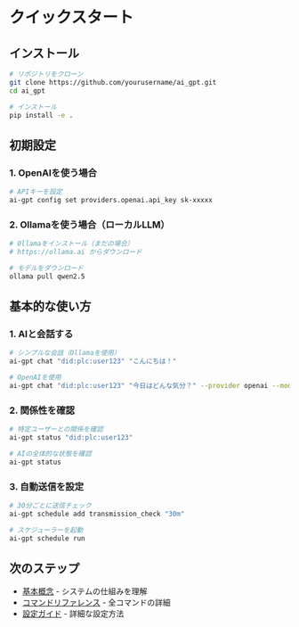 # クイックスタート

## インストール

```bash
# リポジトリをクローン
git clone https://github.com/yourusername/ai_gpt.git
cd ai_gpt

# インストール
pip install -e .
```

## 初期設定

### 1. OpenAIを使う場合

```bash
# APIキーを設定
ai-gpt config set providers.openai.api_key sk-xxxxx
```

### 2. Ollamaを使う場合（ローカルLLM）

```bash
# Ollamaをインストール（まだの場合）
# https://ollama.ai からダウンロード

# モデルをダウンロード
ollama pull qwen2.5
```

## 基本的な使い方

### 1. AIと会話する

```bash
# シンプルな会話（Ollamaを使用）
ai-gpt chat "did:plc:user123" "こんにちは！"

# OpenAIを使用
ai-gpt chat "did:plc:user123" "今日はどんな気分？" --provider openai --model gpt-4o-mini
```

### 2. 関係性を確認

```bash
# 特定ユーザーとの関係を確認
ai-gpt status "did:plc:user123"

# AIの全体的な状態を確認
ai-gpt status
```

### 3. 自動送信を設定

```bash
# 30分ごとに送信チェック
ai-gpt schedule add transmission_check "30m"

# スケジューラーを起動
ai-gpt schedule run
```

## 次のステップ

- [基本概念](concepts.md) - システムの仕組みを理解
- [コマンドリファレンス](commands.md) - 全コマンドの詳細
- [設定ガイド](configuration.md) - 詳細な設定方法